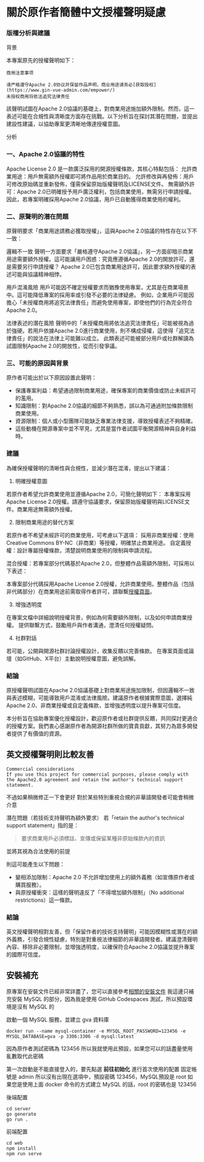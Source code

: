 # 關於原作者簡體中文授權聲明疑慮

### 版權分析與建議

背景

本專案原先的授權聲明如下：

```
商用注意事项

请严格遵守Apache 2.0协议并保留作品声明，商业用途请务必[获取授权](https://www.gin-vue-admin.com/empower/)  
未授权商用将依法追究法律责任
```

該聲明試圖在Apache 2.0協議的基礎上，對商業用途施加額外限制。然而，這一表述可能在合規性與清晰度方面存在挑戰。以下分析旨在探討其潛在問題，並提出建設性建議，以協助專案更清晰地傳達授權意圖。

分析

### 一、Apache 2.0協議的特性
Apache License 2.0 是一款廣泛採用的開源授權條款，其核心特點包括：
允許商業用途：用戶無需額外授權即可將作品用於商業目的。
允許修改與再發佈：用戶可修改原始碼並重新發佈，僅需保留原始版權聲明及LICENSE文件。
無需額外許可：Apache 2.0已明確授予用戶廣泛權利，包括商業使用，無需另行申請授權。
因此，若專案明確採用Apache 2.0協議，用戶已自動獲得商業使用的權利。

### 二、原聲明的潛在問題

原聲明要求「商業用途請務必獲取授權」，這與Apache 2.0協議的特性存在以下不一致：

邏輯不一致
聲明一方面要求「嚴格遵守Apache 2.0協議」，另一方面卻暗示商業用途需要額外授權。這可能讓用戶困惑：究竟應遵循Apache 2.0的開放許可，還是需要另行申請授權？
Apache 2.0已包含商業用途許可，因此要求額外授權的表述可能與協議精神相悖。

用戶混淆風險
用戶可能因不確定授權要求而猶豫使用專案，尤其是在商業場景中。這可能降低專案的採用率或引發不必要的法律疑慮。
例如，企業用戶可能因擔心「未授權商用將追究法律責任」而避免使用專案，即使他們的行為完全符合Apache 2.0。

法律表述的潛在風險
聲明中的「未授權商用將依法追究法律責任」可能被視為過於強硬。若用戶依據Apache 2.0進行商業使用，則不構成侵權，這使得「追究法律責任」的說法在法律上可能難以成立。
此類表述可能被部分用戶或社群解讀為試圖限制Apache 2.0的開放性，從而引發爭議。

### 三、可能的原因與背景

原作者可能出於以下原因設置此聲明：
- 保護專案利益：希望通過限制商業用途，確保專案的商業價值或防止未經許可的濫用。
- 知識限制：對Apache 2.0協議的細節不夠熟悉，誤以為可通過附加條款限制商業使用。
- 資源限制：個人或小型團隊可能缺乏專業法律支援，導致授權表述不夠精確。
- 這些動機在開源專案中並不罕見，尤其是當作者試圖平衡開源精神與自身利益時。

### 建議

為確保授權聲明的清晰性與合規性，並減少潛在混淆，提出以下建議：

1. 明確授權意圖

若原作者希望允許商業使用並遵循Apache 2.0，可簡化聲明如下：
本專案採用Apache License 2.0授權。請遵守協議要求，保留原始版權聲明與LICENSE文件。商業用途無需額外授權。

2. 限制商業用途的替代方案

若原作者不希望未經許可的商業使用，可考慮以下選項：
採用非商業授權：使用Creative Commons BY-NC（非商業）等授權，明確禁止商業用途。
自定義授權：設計專屬授權條款，清楚說明商業使用的限制與申請流程。

混合授權：若專案部分代碼基於Apache 2.0，但整體作品需額外限制，可採用以下表述：

本專案部分代碼採用Apache License 2.0授權，允許商業使用。整體作品（包括非代碼部分）在商業用途前需取得作者許可，請聯繫[授權頁面](https://www.gin-vue-admin.com/empower/)。

3. 增強透明度

在專案文檔中詳細說明授權背景，例如為何需要額外限制，以及如何申請商業授權。
提供聯繫方式，鼓勵用戶與作者溝通，澄清任何授權疑問。

4. 社群對話

若可能，公開與開源社群討論授權設計，收集反饋以完善條款。
在專案頁面或論壇（如GitHub、X平台）主動說明授權意圖，避免誤解。

### 結論

原授權聲明試圖在Apache 2.0協議基礎上對商業用途施加限制，但因邏輯不一致與表述模糊，可能導致用戶混淆或法律風險。建議原作者根據實際意圖，選擇純Apache 2.0、非商業授權或自定義條款，並增強透明度以提升專案可信度。

本分析旨在協助專案優化授權設計，歡迎原作者或社群提供反饋，共同探討更適合的授權方案。我們衷心感謝原作者為開源社群所做的寶貴貢獻，其努力為眾多開發者提供了有價值的資源。

## 英文授權聲明則比較友善

```
Commercial considerations
If you use this project for commercial purposes, please comply with the Apache2.0 agreement and retain the author's technical support statement.
```

不過如果稍微修正一下會更好 對於某些特別重視合規的非華語開發者可能會稍微介意

潛在問題（若技術支持聲明為額外要求）
若「retain the author's technical support statement」指的是：

> 要求商業用戶必須標註、宣傳或保留某種非原始條款內的資訊

並將其視為合法使用的前提

則這可能產生以下問題：
- 變相添加限制：Apache 2.0 不允許增加使用上的額外義務（如宣傳原作者或購買服務）。
- 與原授權衝突：這樣的聲明違反了「不得增加額外限制」（No additional restrictions）這一條款。

### 結論

英文授權聲明相對友善，但「保留作者的技術支持聲明」可能因模糊性或潛在的額外義務，引發合規性疑慮，特別是對重視法律細節的非華語開發者。建議澄清聲明內容、移除非必要限制，並增強透明度，以確保符合Apache 2.0協議並提升專案的國際可信度。




## 安裝補充

原專案在安裝文件已經非常詳盡了，您可以直接參考[相關的安裝文件](https://github.com/flipped-aurora/gin-vue-admin/blob/main/README.md)
我這邊只補充安裝 MySQL 的部分，因為我是使用 GitHub Codespaces 測試，所以預設環境是沒有 MySQL 的

啟動一個 MySQL 服務，並建立 gva 資料庫

```
docker run --name mysql-container -e MYSQL_ROOT_PASSWORD=123456 -e MYSQL_DATABASE=gva -p 3306:3306 -d mysql:latest
```

因為原作者測試密碼為 123456 所以我就使用此預設，如果您可以的話盡量使用亂數取代此密碼

第一次啟動是不能直接登入的，要先點選 **前往初始化** 進行首次使用的配置
固定帳號是 admin 所以沒有出現在選項中，預設密碼 123456，MySQL預設是 root
如果您是使用上面 docker 命令的方式建立 MySQL 的話，root 的密碼也是 123456

後端配置

```
cd server
go generate
go run .
```

前端配置

```
cd web
npm install
npm run serve
```


